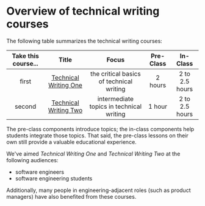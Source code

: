 # Overview of technical writing courses

The following table summarizes the technical writing courses:


| Take this course...| Title                 | Focus                                    | Pre-Class | In-Class       |
|:------------------:|:---------------------:|:----------------------------------------:|:---------:|:--------------:|
| first              | [Technical Writing One](Technical%20Writing%20One) | the critical basics of technical writing | 2 hours   | 2 to 2.5 hours |
| second             | [Technical Writing Two](Technical%20Writing%20Two) | intermediate topics in technical writing |   1 hour  | 2 to 2.5 hours |


The pre-class components introduce topics; the in-class components help students integrate those topics. That said, the pre-class lessons on their own still provide a valuable educational experience.

We've aimed *Technical Writing One* and *Technical Writing Two* at the following audiences:
* software engineers
* software engineering students

Additionally, many people in engineering-adjacent roles (such as product managers) have also benefited from these courses.
